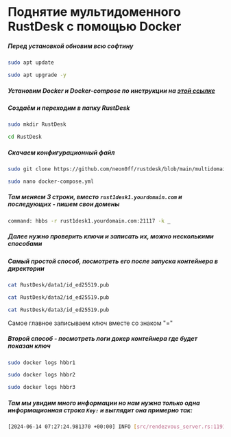 # Поднятие мультидоменного RustDesk с помощью Docker
##### Перед установкой обновим всю софтину
```bash
sudo apt update
```

```bash
sudo apt upgrade -y
```

##### Установим Docker и Docker-compose по инструкции на [этой ссылке](https://totaku.ru/ustanovka-docker-i-docker-compose-na-ubuntu-22-04/)

##### Создаём и переходим в папку RustDesk
```bash
sudo mkdir RustDesk
```

```bash
cd RustDesk
```
##### Скачаем конфигурационный файл
```bash
sudo git clone https://github.com/neon0ff/rustdesk/blob/main/multidomain/docker-compose.yml
```

```bash
sudo nano docker-compose.yml
```
##### Там меняем 3 строки, вместо ```rust1desk1.yourdomain.com``` и последующих - пишем свои домены
```sh
command: hbbs -r rust1desk1.yourdomain.com:21117 -k _
```
##### Далее нужно проверить ключи и записать их, можно несколькими способами
##### Самый простой способ, посмотреть его после запуска контейнера в директории
```bash
cat RustDesk/data1/id_ed25519.pub
```

```bash
cat RustDesk/data2/id_ed25519.pub
```

```bash
cat RustDesk/data3/id_ed25519.pub
```
Самое главное записываем ключ вместе со знаком "="

##### Второй способ - посмотреть логи докер контейнера где будет показан ключ
```bash
sudo docker logs hbbr1
```
```bash
sudo docker logs hbbr2
```
```bash
sudo docker logs hbbr3
```

##### Там мы увидим много информации но нам нужна только одна информационная строка ``Key:`` и выглядит она примерно так:
```bash
[2024-06-14 07:27:24.981370 +00:00] INFO [src/rendezvous_server.rs:1191] Key: g1J0rV4WXwgnzvA2Ezqd0wns3PVMfovAbgHKHpt8QveE=
```
